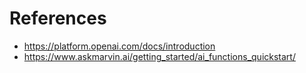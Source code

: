 # References

- https://platform.openai.com/docs/introduction
- https://www.askmarvin.ai/getting_started/ai_functions_quickstart/
